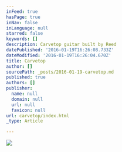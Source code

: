 ```yaml
---
inFeed: true
hasPage: true
inNav: false
inLanguage: null
starred: false
keywords: []
description: Carvetop guitar built by Reed
datePublished: '2016-01-19T16:26:08.733Z'
dateModified: '2016-01-19T16:26:04.670Z'
title: Carvetop
author: []
sourcePath: _posts/2016-01-19-carvetop.md
published: true
authors: []
publisher:
  name: null
  domain: null
  url: null
  favicon: null
url: carvetop/index.html
_type: Article

---
```

![](https://s3-us-west-2.amazonaws.com/the-grid-img/p/6006ee95516446b061600e97a2f15a4c80f0a6ab.jpg)